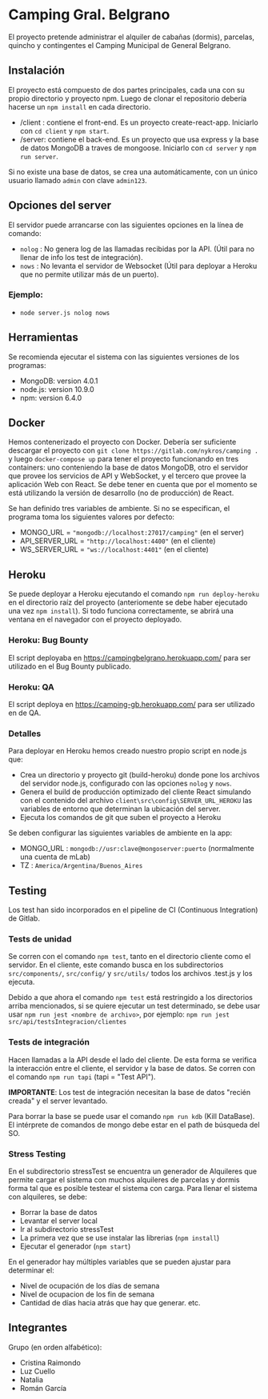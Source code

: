 # Camping Gral. Belgrano

El proyecto pretende administrar el alquiler de cabañas (dormis), parcelas, quincho y contingentes el Camping Municipal de General Belgrano.

## Instalación

El proyecto está compuesto de dos partes principales, cada una con su propio directorio y proyecto npm. Luego de clonar el repositorio debería hacerse un `npm install` en cada directorio.

- /client : contiene el front-end. Es un proyecto create-react-app. Iniciarlo con `cd client` y `npm start`.
- /server: contiene el back-end. Es un proyecto que usa express y la base de datos MongoDB a traves de mongoose. Iniciarlo con `cd server` y `npm run server`.

Si no existe una base de datos, se crea una automáticamente, con un único usuario llamado `admin` con clave `admin123`.

## Opciones del server

El servidor puede arrancarse con las siguientes opciones en la línea de comando:

- `nolog` : No genera log de las llamadas recibidas por la API. (Útil para no llenar de info los test de integración).
- `nows` : No levanta el servidor de Websocket (Útil para deployar a Heroku que no permite utilizar más de un puerto).

### Ejemplo:

- `node server.js nolog nows`

## Herramientas

Se recomienda ejecutar el sistema con las siguientes versiones de los programas:

- MongoDB: version 4.0.1
- node.js: version 10.9.0
- npm: version 6.4.0

## Docker

Hemos contenerizado el proyecto con Docker. Debería ser suficiente descargar el proyecto con `git clone https://gitlab.com/nykros/camping .` y luego `docker-compose up` para tener el proyecto funcionando en tres containers: uno conteniendo la base de datos MongoDB, otro el servidor que provee los servicios de API y WebSocket, y el tercero que provee la aplicación Web con React.
Se debe tener en cuenta que por el momento se está utilizando la versión de desarrollo (no de producción) de React.

Se han definido tres variables de ambiente. Si no se especifican, el programa toma los siguientes valores por defecto:

- MONGO_URL = `"mongodb://localhost:27017/camping"` (en el server)
- API_SERVER_URL = `"http://localhost:4400"` (en el cliente)
- WS_SERVER_URL = `"ws://localhost:4401"` (en el cliente)

## Heroku

Se puede deployar a Heroku ejecutando el comando `npm run deploy-heroku` en el directorio raíz del proyecto (anteriomente se debe haber ejecutado una vez `npm install`). Si todo funciona correctamente, se abrirá una ventana en el navegador con el proyecto deployado.

### Heroku: Bug Bounty

El script deployaba en https://campingbelgrano.herokuapp.com/ para ser utilizado en el Bug Bounty publicado.

### Heroku: QA

El script deploya en https://camping-gb.herokuapp.com/ para ser utilizado en de QA.

### Detalles

Para deployar en Heroku hemos creado nuestro propio script en node.js que:

- Crea un directorio y proyecto git (build-heroku) donde pone los archivos del servidor node.js, configurado con las opciones `nolog` y `nows`.
- Genera el build de producción optimizado del cliente React simulando con el contenido del archivo `client\src\config\SERVER_URL_HEROKU` las variables de entorno que determinan la ubicación del server.
- Ejecuta los comandos de git que suben el proyecto a Heroku

Se deben configurar las siguientes variables de ambiente en la app:

- MONGO_URL : `mongodb://usr:clave@mongoserver:puerto` (normalmente una cuenta de mLab)
- TZ : `America/Argentina/Buenos_Aires`

## Testing

Los test han sido incorporados en el pipeline de CI (Continuous Integration) de Gitlab.

### Tests de unidad

Se corren con el comando `npm test`, tanto en el directorio cliente como el servidor. En el cliente, este comando busca en los subdirectorios `src/components/`, `src/config/` y `src/utils/` todos los archivos .test.js y los ejecuta.

Debido a que ahora el comando `npm test` está restringido a los directorios arriba mencionados, si se quiere ejecutar un test determinado, se debe usar usar `npm run jest <nombre de archivo>`, por ejemplo: `npm run jest src/api/testsIntegracion/clientes`

### Tests de integración

Hacen llamadas a la API desde el lado del cliente. De esta forma se verifica la interacción entre el cliente, el servidor y la base de datos.
Se corren con el comando `npm run tapi` (tapi = "Test API").

**IMPORTANTE**: Los test de integración necesitan la base de datos "recién creada" y el server levantado.

Para borrar la base se puede usar el comando `npm run kdb` (Kill DataBase).
El intérprete de comandos de mongo debe estar en el path de búsqueda del SO.

### Stress Testing

En el subdirectorio stressTest se encuentra un generador de Alquileres que permite cargar el sistema con muchos alquileres de parcelas y dormis forma tal que es posible testear el sistema con carga. Para llenar el sistema con alquileres, se debe:

- Borrar la base de datos
- Levantar el server local
- Ir al subdirectorio stressTest
- La primera vez que se use instalar las librerias (`npm install`)
- Ejecutar el generador (`npm start`)

En el generador hay múltiples variables que se pueden ajustar para determinar el:

- Nivel de ocupación de los días de semana
- Nivel de ocupacion de los fin de semana
- Cantidad de días hacia atrás que hay que generar. etc.

## Integrantes

Grupo (en orden alfabético):

- Cristina Raimondo
- Luz Cuello
- Natalia
- Román García

